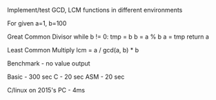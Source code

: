 Implement/test GCD, LCM functions in different environments

For given a=1, b=100

Great Common Divisor
while b != 0:
    tmp = b
    b = a % b
    a = tmp
return a


Least Common Multiply
lcm = a / gcd(a, b) * b


Benchmark - no value output

Basic   - 300 sec
C       - 20 sec
ASM     - 20 sec

C/linux on 2015's PC - 4ms


